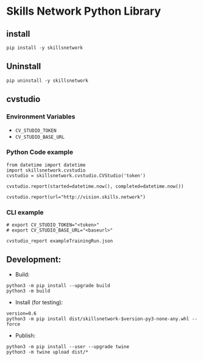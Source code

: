 # Skills Network Python Library

## install
```
pip install -y skillsnetwork
```

## Uninstall
```
pip uninstall -y skillsnetwork
```

## cvstudio

### Environment Variables
- `CV_STUDIO_TOKEN`
- `CV_STUDIO_BASE_URL`

### Python Code example
```
from datetime import datetime
import skillsnetwork.cvstudio
cvstudio = skillsnetwork.cvstudio.CVStudio('token')

cvstudio.report(started=datetime.now(), completed=datetime.now())

cvstudio.report(url="http://vision.skills.network")
```

### CLI example
```
# export CV_STUDIO_TOKEN="<token>"
# export CV_STUDIO_BASE_URL="<baseurl>"

cvstudio_report exampleTrainingRun.json
```

## Development:

- Build:
```
python3 -m pip install --upgrade build
python3 -m build
```

- Install (for testing):
```
version=0.6
python3 -m pip install dist/skillsnetwork-$version-py3-none-any.whl --force
```

- Publish:
```
python3 -m pip install --user --upgrade twine
python3 -m twine upload dist/*
```